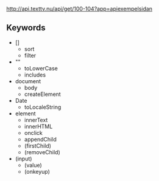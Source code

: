 http://api.texttv.nu/api/get/100-104?app=apiexempelsidan

## Keywords

* []
	* sort
	* filter
* ""
	* toLowerCase
	* includes
* document
	* body
	* createElement
* Date
	* toLocaleString
* element
	* innerText
	* innerHTML
	* onclick
	* appendChild
	* (firstChild)
	* (removeChild)
* (input)
	* (value)
	* (onkeyup)
